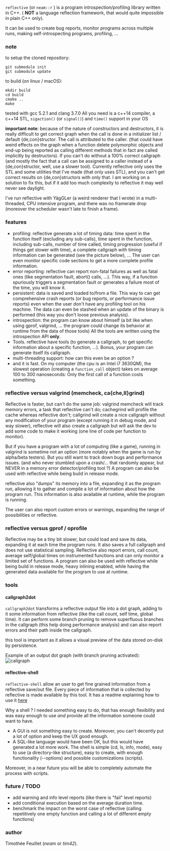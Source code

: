 
`reflective` (or `neam::r` ) is a program introspection/profiling library written in C++. ( **NOT** a language reflection framework, that would quite impossible in plain C++ only).

It can be used to create bug reports, monitor programs across multiple runs, making self-introspecting programs, profiling, ...

### note

to setup the cloned repository:
```
git submodule init
git submodule update
```

to build (on linux / macOS):
```
mkdir build
cd build
cmake ..
make
```

tested with gcc 5.2.1 and clang 3.7.0
All you need is a c++14 compiler, a c++14 STL, `sigaction()` (or `signal()`) and `time()` support in your OS

**important note**: because of the nature of constructors and destructors, it is really difficult to get correct graph when the call is done in a initializer list / default {de,con}structor.
The call is attributed to the caller. (that could have weird effects on the graph when a function delete polymorphic objects and end-up being reported as calling different methods that in fact are called implicitly by destructors).
If you can't do without a 100% correct callgraph (and mostly the fact that a call can be assigned to a caller instead of a {de,con}structor, well, use a slower tool).
Currently reflective only uses the STL and some utilities that I've made (that only uses STL), and you can't get correct results on {de,con}structors with only that.
I am working on a solution to fix this, but if it add too much complexity to reflective it may well never see daylight.

I've run reflective with YägGLer (a weird renderer that I wrote) in a multi-threaded, CPU intensive program, and there was no framerate drop (moreover the scheduler wasn't late to finish a frame).


### features

 - profiling: reflective generate a lot of timing data: time spent in the function itself (excluding any sub-calls), time spent in the function, including sub-calls, number of time called,
   timing progression (useful if things get slower with time), a complete callgraph with timing information can be generated (see the picture below), ...
   The user can even monitor specific code sections to get a more complete profile information.
 - error reporting: reflective can report non-fatal failures as well as fatal ones (like segmentation fault, abort() calls, ...).
   This way, if a function spuriously triggers a segmentation fault or generates a failure most of the time, you will know it.
 - persistent: data is saved and loaded to/from a file. This way to can get comprehensive crash reports (or bug reports, or performance issue reports) even when the user don't
   have any profiling tool on his machine. The data can even be stashed when an update of the binary is performed (this way you don't loose previous analysis).
 - introspection: the program can know about himself (a bit like when using gprof, valgrind, ... the program could change its behavior at runtime from the data of those tools)
   All the tools are written using the introspection API **only**.
 - Tools. reflective have tools (to generate a callgraph, to get specific information about a specific function, ...). Bonus, your program can generate itself its callgraph.
 - multi-threading support: how can this even be an option ?
 - and it is fast. On my computer (the cpu is an Intel i7 3630QM), the slowest operation (creating a `function_call` object) takes on average 100 to 300 nanoseconds:
   Only the first call of a function costs something.

### reflective versus valgrind (memcheck, ca{che,ll}grind)

Reflective is faster, but can't do the same job: valgrind memcheck will track memory errors, a task that reflective can't do;
cachegrind will profile the cache whereas reflective don't;
callgrind will create a nice callgraph without any modification of your program (except running it in debug mode, and way slower),
reflective will also create a callgraph but will ask the dev to add some code to make it working (one line of code per function to monitor).

But if you have a program with a lot of computing (like a game), running in valgrind is sometime not an option (more notably when the game is run by alpha/beta testers).
But you still want to track down bugs and performance issues. (and who never stumbled upon a crash/... that randomly appear, but NEVER in a memory error detector/profiling tool ?)
A program can also be used with reflective while being build in release mode.

reflective also "dumps" its memory into a file, expanding it as the program run, allowing it to gather and compile a lot of information about how the program run.
This information is also available at runtime, while the program is running.

The user can also report custom errors or warnings, expanding the range of possibilities or reflective.

### reflective versus gprof / oprofile

Reflective may be a tiny bit slower, but could load and save its data, expanding it at each time the program runs. It also saves a full callgraph and does not use statistical sampling.
Reflective also report errors, call count, average self/global times on instrumented functions and can only monitor a limited set of functions.
A program can also be used with reflective while being build in release mode, heavy inlining enabled, while having the generated data available for the program to use at runtime.

### tools

#### callgraph2dot

`callgraph2dot` transforms a reflective output file into a dot graph, adding to it some information from reflective (like the call count, self time, global time).
It can perform some branch pruning to remove superfluous branches in the callgraph (this help doing performance analysis) and can also report errors and their path inside the callgraph.

this tool is important as it allows a visual preview of the data stored on-disk by persistence.

Example of an output dot graph (with branch pruning activated): ![callgraph](http://i.imgur.com/npRY6gQ.png)

#### reflective-shell

`reflective-shell` allow an user to get fine grained information from a reflective save/out file. Every piece of information that is collected by reflective is made available by this tool.
It has a readme explaining how to use it [here](tools/shell/README.md)

Why a shell ? I needed something easy to do, that has enough flexibility and was easy enough to use _and_ provide all the information someone could want to have.
 - A GUI is not something easy to create. Moreover, you can't decently put a lot of option and keep the UX good enough.
 - A SQL-like language would have been OK, but this would have generated a lot more work.
The shell is simple (cd, ls, info, mode), easy to use (a directory-like structure), easy to create, with enough functionality (--options) and possible customizations (scripts).

Moreover, in a near future you will be able to completely automate the process with scripts.


### future / TODO

- add warning and info level reports (like there is "fail" level reports)
- add conditional execution based on the average duration time.
- benchmark the impact on the worst case of reflective (calling repetitively one empty function and calling a lot of different empty functions)

### author

Timothée Feuillet (_neam_ or _tim42_).
